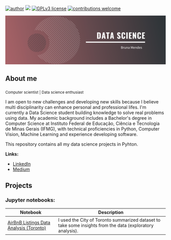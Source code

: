 [![author](https://img.shields.io/badge/author-brunacmendes-red.svg)](https://www.linkedin.com/in/brucmendes) [![](https://img.shields.io/badge/python-3.7+-blue.svg)](https://www.python.org/downloads/release/python-365/) [![GPLv3 license](https://img.shields.io/badge/License-GPLv3-blue.svg)](http://perso.crans.org/besson/LICENSE.html) [![contributions welcome](https://img.shields.io/badge/contributions-welcome-brightgreen.svg?style=flat)](https://github.com/brunacmendes/data_science/issues)

<p align="center">
  <img src="banner.png" >
</p>

## About me
<sub> Computer scientist | </sub> <sub>Data science enthusiast </sub> 


I am open to new challenges and developing new skills because I believe multi disciplinarity can enhance personal and professional lifes. I'm currently a Data Science student building knowledge to solve real problems using data. My academic background includes a Bachelor's degree in Computer Science at Instituto Federal de Educação, Ciência e Tecnologia de Minas Gerais (IFMG), with technical proficiencies in Python, Computer Vision, Machine Learning and experience developing software.

This repository contains all my data science projects in Pyhton.

**Links:**

* [LinkedIn](https://www.linkedin.com/in/brucmendes)
* [Medium](https://www.medium.com/@brucmendes)


## Projects
### Jupyter notebooks:

| Notebook | Description |
|---------------------------------------------------------------------------------------------------------------------------------------|-------------------------------------------------------------------------------------------------------------------------------------------------|
| [AirBnB Listings Data Analysis (Toronto)](link) |  I used the City of Toronto summarized dataset to take some insights from the data (exploratory analysis).|

